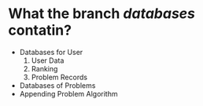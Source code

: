 # What the branch _databases_ contatin?

- Databases for User
  1. User Data
  2. Ranking
  3. Problem Records
- Databases of Problems
- Appending Problem Algorithm
